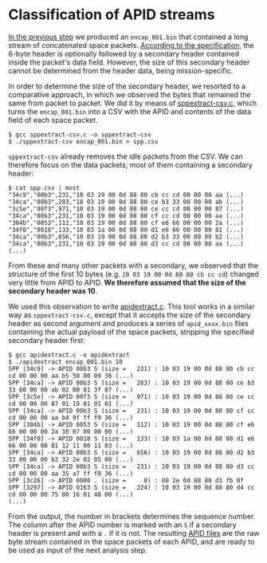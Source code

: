 # Classification of APID streams

[In the previous step](../SPP) we produced an `encap_001.bin` that contained a long stream of concatenated space packets. [According to the specification](../SPP/doc/133x0b2e1.pdf), the 6-byte header is optionally followed by a secondary header contained inside the packet's data field. However, the size of this secondary header cannot be determined from the header data, being mission-specific.

In order to determine the size of the secondary header, we resorted to a comparative approach, in which we observed the bytes that remained the same from packet to packet. We did it by means of [sppextract-csv.c](tools/sppextract-csv.c), which turns the `encap_001.bin` into a CSV with the APID and contents of the data field of each space packet.

```
$ gcc sppextract-csv.c -o sppextract-csv
$ ./sppextract-csv encap_001.bin > spp.csv
```

`sppextract-csv` already removes the idle packets from the CSV. We can therefore focus on the data packets, most of them containing a secondary header:

```
$ cat spp.csv | most
"34c9","00b3",231,"10 03 19 00 0d 88 80 cb cc cd 00 00 00 aa (...)
"34ca","00b3",283,"10 03 19 00 0d 88 80 ce b3 33 00 00 00 ab (...)
"3c5e","00f3",971,"10 03 19 00 0d 88 80 ce cc cd 00 00 00 87 (...)
"34ca","00b3",231,"10 03 19 00 0d 88 80 cf cc cd 00 00 00 aa (...)
"304b","0053",112,"10 03 19 00 0d 88 80 cf e6 66 00 00 00 2a (...)
"34f0","0018",133,"10 03 1a 00 0d 88 80 d1 e6 66 00 00 00 81 (...)
"34ca","00b3",656,"10 03 19 00 0d 88 80 d2 b3 33 00 00 00 b2 (...)
"34ca","00b3",231,"10 03 19 00 0d 88 80 d3 cc cd 00 00 00 aa (...)
(...)
```
From these and many other packets with a secondary, we observed that the structure of the first 10 bytes (e.g. `10 03 19 00 0d 88 80 cb cc cd`) changed very little from APID to APID. **We therefore assumed that the size of the secondary header was 10**.

We used this observation to write [apidextract.c](tools/apidextract.c). This tool works in a similar way as `sppextract-csv.c`, except that it accepts the size of the secondary header as second argument and produces a series of `apid_xxxx.bin` files containing the actual payload of the space packets, stripping the specified secondary header first:

```
$ gcc apidextract.c -o apidextract
$ ./apidextract encap_001.bin 10
SPP [34c9] -> APID 00b3 S (size =   231) : 10 03 19 00 0d 88 80 cb cc cd 00 00 00 aa b5 50 00 09 36 (...)
SPP [34ca] -> APID 00b3 S (size =   283) : 10 03 19 00 0d 88 80 ce b3 33 00 00 00 ab 02 00 01 3f 07 (...)
SPP [3c5e] -> APID 00f3 S (size =   971) : 10 03 19 00 0d 88 80 ce cc cd 00 00 00 87 01 19 01 01 01 (...)
SPP [34ca] -> APID 00b3 S (size =   231) : 10 03 19 00 0d 88 80 cf cc cd 00 00 00 aa b4 9f ff f9 36 (...)
SPP [304b] -> APID 0053 S (size =   112) : 10 03 19 00 0d 88 80 cf e6 66 00 00 00 2a 10 07 00 00 00 (...)
SPP [34f0] -> APID 0018 S (size =   133) : 10 03 1a 00 0d 88 80 d1 e6 66 00 00 00 81 12 11 00 11 03 (...)
SPP [34ca] -> APID 00b3 S (size =   656) : 10 03 19 00 0d 88 80 d2 b3 33 00 00 00 b2 32 2e 02 05 00 (...)
SPP [34ca] -> APID 00b3 S (size =   231) : 10 03 19 00 0d 88 80 d3 cc cd 00 00 00 aa 35 a7 ff f8 36 (...)
SPP [3c26] -> APID 0000 . (size =     8) : 00 2e 0d 88 80 d3 fb 0f
SPP [3297] -> APID 0163 S (size =   224) : 10 03 19 00 0d 88 80 d4 cc cd 00 00 00 75 80 16 01 48 00 (...)
(...)
```

From the output, the number in brackets determines the sequence number. The column after the APID number is marked with an `S` if a secondary header is present and with a `.` if it is not. The resulting [APID files](artifacts/APID) are the raw byte stream contained in the space packets of each APID, and are ready to be used as input of the next analysis step.